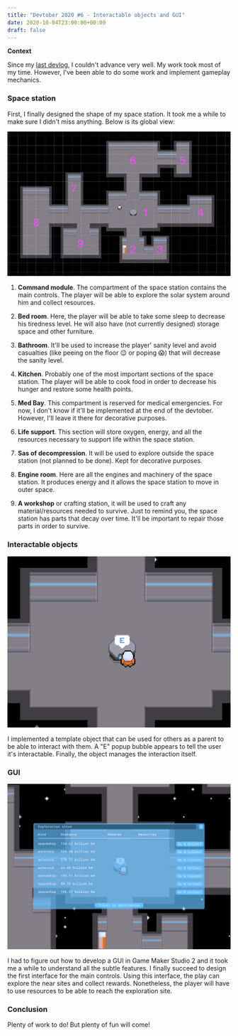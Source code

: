 ```yaml
---
title: "Devtober 2020 #6 - Interactable objects and GUI"
date: 2020-10-04T23:00:00+00:00
draft: false
---
```


**Context**

Since my [last devlog](https://cesumilo.github.io/devtober-5), I couldn't advance very well. My work took most of my time. However, I've been able to do some work and implement gameplay mechanics.

### Space station

First, I finally designed the shape of my space station. It took me a while to make sure I didn't miss anything. Below is its global view:

![space_station](/images/devtober2020/2020-10-12/space_station.png)

1. **Command module**. The compartment of the space station contains the main controls. The player will be able to explore the solar system around him and collect resources.

2. **Bed room**. Here, the player will be able to take some sleep to decrease his tiredness level. He will also have (not currently designed) storage space and other furniture.

3. **Bathroom**. It'll be used to increase the player' sanity level and avoid casualties (like peeing on the floor :wink: or poping :scream:) that will decrease the sanity level.

4. **Kitchen**. Probably one of the most important sections of the space station. The player will be able to cook food in order to decrease his hunger and restore some health points.

5. **Med Bay**. This compartment is reserved for medical emergencies. For now, I don't know if it'll be implemented at the end of the devtober. However, I'll leave it there for decorative purposes.

6. **Life support**. This section will store oxygen, energy, and all the resources necessary to support life within the space station.

7. **Sas of decompression**. It will be used to explore outside the space station (not planned to be done). Kept for decorative purposes.

8. **Engine room**. Here are all the engines and machinery of the space station. It produces energy and it allows the space station to move in outer space.

9. **A workshop** or crafting station, it will be used to craft any material/resources needed to survive. Just to remind you, the space station has parts that decay over time. It'll be important to repair those parts in order to survive.

### Interactable objects

![interactable_object](/images/devtober2020/2020-10-12/interactable_objects.png)

I implemented a template object that can be used for others as a parent to be able to interact with them. A "E" popup bubble appears to tell the user it's interactable. Finally, the object manages the interaction itself.

### GUI

![gui](/images/devtober2020/2020-10-12/gui.png)

I had to figure out how to develop a GUI in Game Maker Studio 2 and it took me a while to understand all the subtle features. I finally succeed to design the first interface for the main controls. Using this interface, the play can explore the near sites and collect rewards. Nonetheless, the player will have to use resources to be able to reach the exploration site.

### Conclusion

Plenty of work to do! But plenty of fun will come!
